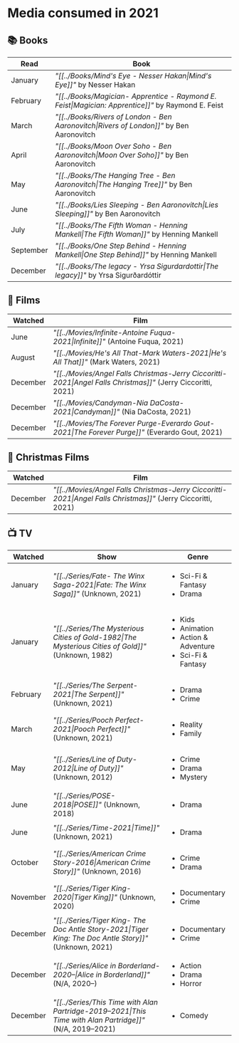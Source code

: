 # Media consumed in 2021

## 📚 Books
| Read      | Book                                                                                               |
| --------- | -------------------------------------------------------------------------------------------------- |
| January   | _"[[../Books/Mind's Eye - Nesser Hakan\|Mind's Eye]]"_ by Nesser Hakan                             |
| February  | _"[[../Books/Magician- Apprentice - Raymond E. Feist\|Magician: Apprentice]]"_ by Raymond E. Feist |
| March     | _"[[../Books/Rivers of London - Ben Aaronovitch\|Rivers of London]]"_ by Ben Aaronovitch           |
| April     | _"[[../Books/Moon Over Soho - Ben Aaronovitch\|Moon Over Soho]]"_ by Ben Aaronovitch               |
| May       | _"[[../Books/The Hanging Tree - Ben Aaronovitch\|The Hanging Tree]]"_ by Ben Aaronovitch           |
| June      | _"[[../Books/Lies Sleeping - Ben Aaronovitch\|Lies Sleeping]]"_ by Ben Aaronovitch                 |
| July      | _"[[../Books/The Fifth Woman - Henning Mankell\|The Fifth Woman]]"_ by Henning Mankell             |
| September | _"[[../Books/One Step Behind - Henning Mankell\|One Step Behind]]"_ by Henning Mankell             |
| December  | _"[[../Books/The legacy - Yrsa Sigurdardottir\|The legacy]]"_ by Yrsa Sigurðardóttir               |


## 🍿 Films
| Watched  | Film                                                                                                          |
| -------- | ------------------------------------------------------------------------------------------------------------- |
| June     | _"[[../Movies/Infinite-Antoine Fuqua-2021\|Infinite]]"_ (Antoine Fuqua, 2021)                                 |
| August   | _"[[../Movies/He's All That-Mark Waters-2021\|He's All That]]"_ (Mark Waters, 2021)                           |
| December | _"[[../Movies/Angel Falls Christmas-Jerry Ciccoritti-2021\|Angel Falls Christmas]]"_ (Jerry Ciccoritti, 2021) |
| December | _"[[../Movies/Candyman-Nia DaCosta-2021\|Candyman]]"_ (Nia DaCosta, 2021)                                     |
| December | _"[[../Movies/The Forever Purge-Everardo Gout-2021\|The Forever Purge]]"_ (Everardo Gout, 2021)               |


## 🎄 Christmas Films
| Watched  | Film                                                                                                          |
| -------- | ------------------------------------------------------------------------------------------------------------- |
| December | _"[[../Movies/Angel Falls Christmas-Jerry Ciccoritti-2021\|Angel Falls Christmas]]"_ (Jerry Ciccoritti, 2021) |


## 📺 TV
| Watched  | Show                                                                                                      | Genre                                                                                        |
| -------- | --------------------------------------------------------------------------------------------------------- | -------------------------------------------------------------------------------------------- |
| January  | _"[[../Series/Fate- The Winx Saga-2021\|Fate: The Winx Saga]]"_ (Unknown, 2021)                           | <ul><li>Sci-Fi & Fantasy</li><li>Drama</li></ul>                                             |
| January  | _"[[../Series/The Mysterious Cities of Gold-1982\|The Mysterious Cities of Gold]]"_ (Unknown, 1982)       | <ul><li>Kids</li><li>Animation</li><li>Action & Adventure</li><li>Sci-Fi & Fantasy</li></ul> |
| February | _"[[../Series/The Serpent-2021\|The Serpent]]"_ (Unknown, 2021)                                           | <ul><li>Drama</li><li>Crime</li></ul>                                                        |
| March    | _"[[../Series/Pooch Perfect-2021\|Pooch Perfect]]"_ (Unknown, 2021)                                       | <ul><li>Reality</li><li>Family</li></ul>                                                     |
| May      | _"[[../Series/Line of Duty-2012\|Line of Duty]]"_ (Unknown, 2012)                                         | <ul><li>Crime</li><li>Drama</li><li>Mystery</li></ul>                                        |
| June     | _"[[../Series/POSE-2018\|POSE]]"_ (Unknown, 2018)                                                         | <ul><li>Drama</li></ul>                                                                      |
| June     | _"[[../Series/Time-2021\|Time]]"_ (Unknown, 2021)                                                         | <ul><li>Drama</li></ul>                                                                      |
| October  | _"[[../Series/American Crime Story-2016\|American Crime Story]]"_ (Unknown, 2016)                         | <ul><li>Crime</li><li>Drama</li></ul>                                                        |
| November | _"[[../Series/Tiger King-2020\|Tiger King]]"_ (Unknown, 2020)                                             | <ul><li>Documentary</li><li>Crime</li></ul>                                                  |
| December | _"[[../Series/Tiger King- The Doc Antle Story-2021\|Tiger King: The Doc Antle Story]]"_ (Unknown, 2021)   | <ul><li>Documentary</li><li>Crime</li></ul>                                                  |
| December | _"[[../Series/Alice in Borderland-2020–\|Alice in Borderland]]"_ (N/A, 2020–)                             | <ul><li>Action</li><li>Drama</li><li>Horror</li></ul>                                        |
| December | _"[[../Series/This Time with Alan Partridge-2019–2021\|This Time with Alan Partridge]]"_ (N/A, 2019–2021) | <ul><li>Comedy</li></ul>                                                                     |
